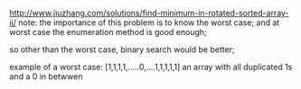http://www.jiuzhang.com/solutions/find-minimum-in-rotated-sorted-array-ii/
note: the importance of this problem is to know the worst case;
and at worst case the enumeration method is good enough;

so other than the worst case, binary search would be better;

example of a worst case:
[1,1,1,1,.....0,....1,1,1,1,1] an array with all duplicated 1s and a 0 in betwwen
